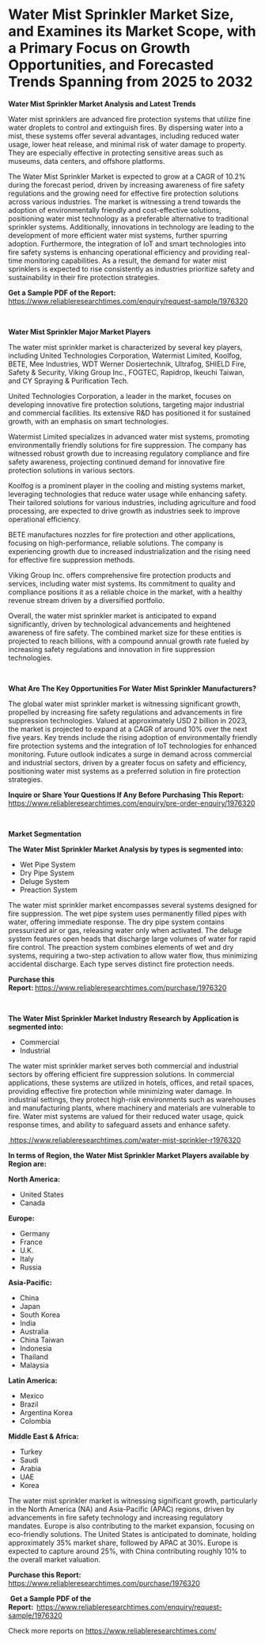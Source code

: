 <p><h1>Water Mist Sprinkler Market Size, and Examines its Market Scope, with a Primary Focus on Growth Opportunities, and Forecasted Trends Spanning from 2025 to 2032</h1></p><p><strong>Water Mist Sprinkler Market Analysis and Latest Trends</strong></p>
<p><p>Water mist sprinklers are advanced fire protection systems that utilize fine water droplets to control and extinguish fires. By dispersing water into a mist, these systems offer several advantages, including reduced water usage, lower heat release, and minimal risk of water damage to property. They are especially effective in protecting sensitive areas such as museums, data centers, and offshore platforms.</p><p>The Water Mist Sprinkler Market is expected to grow at a CAGR of 10.2% during the forecast period, driven by increasing awareness of fire safety regulations and the growing need for effective fire protection solutions across various industries. The market is witnessing a trend towards the adoption of environmentally friendly and cost-effective solutions, positioning water mist technology as a preferable alternative to traditional sprinkler systems. Additionally, innovations in technology are leading to the development of more efficient water mist systems, further spurring adoption. Furthermore, the integration of IoT and smart technologies into fire safety systems is enhancing operational efficiency and providing real-time monitoring capabilities. As a result, the demand for water mist sprinklers is expected to rise consistently as industries prioritize safety and sustainability in their fire protection strategies.</p></p>
<p><strong>Get a Sample PDF of the Report:&nbsp;</strong> <a href="https://www.reliableresearchtimes.com/enquiry/request-sample/1976320?utm_campaign=2653&utm_medium=2&utm_source=Github&utm_content=ia&utm_term=28022025&utm_id=water-mist-sprinkler">https://www.reliableresearchtimes.com/enquiry/request-sample/1976320</a></p>
<p>&nbsp;</p>
<p><strong>Water Mist Sprinkler Major Market Players</strong></p>
<p><p>The water mist sprinkler market is characterized by several key players, including United Technologies Corporation, Watermist Limited, Koolfog, BETE, Mee Industries, WDT Werner Dosiertechnik, Ultrafog, SHIELD Fire, Safety & Security, Viking Group Inc., FOGTEC, Rapidrop, Ikeuchi Taiwan, and CY Spraying & Purification Tech. </p><p>United Technologies Corporation, a leader in the market, focuses on developing innovative fire protection solutions, targeting major industrial and commercial facilities. Its extensive R&D has positioned it for sustained growth, with an emphasis on smart technologies.</p><p>Watermist Limited specializes in advanced water mist systems, promoting environmentally friendly solutions for fire suppression. The company has witnessed robust growth due to increasing regulatory compliance and fire safety awareness, projecting continued demand for innovative fire protection solutions in various sectors.</p><p>Koolfog is a prominent player in the cooling and misting systems market, leveraging technologies that reduce water usage while enhancing safety. Their tailored solutions for various industries, including agriculture and food processing, are expected to drive growth as industries seek to improve operational efficiency.</p><p>BETE manufactures nozzles for fire protection and other applications, focusing on high-performance, reliable solutions. The company is experiencing growth due to increased industrialization and the rising need for effective fire suppression methods.</p><p>Viking Group Inc. offers comprehensive fire protection products and services, including water mist systems. Its commitment to quality and compliance positions it as a reliable choice in the market, with a healthy revenue stream driven by a diversified portfolio.</p><p>Overall, the water mist sprinkler market is anticipated to expand significantly, driven by technological advancements and heightened awareness of fire safety. The combined market size for these entities is projected to reach billions, with a compound annual growth rate fueled by increasing safety regulations and innovation in fire suppression technologies.</p></p>
<p>&nbsp;</p>
<p><strong>What Are The Key Opportunities For Water Mist Sprinkler Manufacturers?</strong></p>
<p><p>The global water mist sprinkler market is witnessing significant growth, propelled by increasing fire safety regulations and advancements in fire suppression technologies. Valued at approximately USD 2 billion in 2023, the market is projected to expand at a CAGR of around 10% over the next five years. Key trends include the rising adoption of environmentally friendly fire protection systems and the integration of IoT technologies for enhanced monitoring. Future outlook indicates a surge in demand across commercial and industrial sectors, driven by a greater focus on safety and efficiency, positioning water mist systems as a preferred solution in fire protection strategies.</p></p>
<p><strong>Inquire or Share Your Questions If Any Before Purchasing This Report:</strong> <a href="https://www.reliableresearchtimes.com/enquiry/pre-order-enquiry/1976320?utm_campaign=2653&utm_medium=2&utm_source=Github&utm_content=ia&utm_term=28022025&utm_id=water-mist-sprinkler">https://www.reliableresearchtimes.com/enquiry/pre-order-enquiry/1976320</a></p>
<p>&nbsp;</p>
<p><strong>Market Segmentation</strong></p>
<p><strong>The Water Mist Sprinkler Market Analysis by types is segmented into:</strong></p>
<p><ul><li>Wet Pipe System</li><li>Dry Pipe System</li><li>Deluge System</li><li>Preaction System</li></ul></p>
<p><p>The water mist sprinkler market encompasses several systems designed for fire suppression. The wet pipe system uses permanently filled pipes with water, offering immediate response. The dry pipe system contains pressurized air or gas, releasing water only when activated. The deluge system features open heads that discharge large volumes of water for rapid fire control. The preaction system combines elements of wet and dry systems, requiring a two-step activation to allow water flow, thus minimizing accidental discharge. Each type serves distinct fire protection needs.</p></p>
<p><strong>Purchase this Report:&nbsp;</strong><a href="https://www.reliableresearchtimes.com/purchase/1976320?utm_campaign=2653&utm_medium=2&utm_source=Github&utm_content=ia&utm_term=28022025&utm_id=water-mist-sprinkler">https://www.reliableresearchtimes.com/purchase/1976320</a></p>
<p>&nbsp;</p>
<p><strong>The Water Mist Sprinkler Market Industry Research by Application is segmented into:</strong></p>
<p><ul><li>Commercial</li><li>Industrial</li></ul></p>
<p><p>The water mist sprinkler market serves both commercial and industrial sectors by offering efficient fire suppression solutions. In commercial applications, these systems are utilized in hotels, offices, and retail spaces, providing effective fire protection while minimizing water damage. In industrial settings, they protect high-risk environments such as warehouses and manufacturing plants, where machinery and materials are vulnerable to fire. Water mist systems are valued for their reduced water usage, quick response times, and ability to safeguard assets and enhance safety.</p></p>
<p><a href="https://www.reliableresearchtimes.com/water-mist-sprinkler-r1976320?utm_campaign=2653&utm_medium=2&utm_source=Github&utm_content=ia&utm_term=28022025&utm_id=water-mist-sprinkler">&nbsp;https://www.reliableresearchtimes.com/water-mist-sprinkler-r1976320</a></p>
<p><strong>In terms of Region, the Water Mist Sprinkler Market Players available by Region are:</strong></p>
<p>
    <p> <strong> North America: </strong>
        <ul>
            <li>United States</li>
            <li>Canada</li>
        </ul>
        </p> 
    <p> <strong> Europe: </strong>
        <ul>
            <li>Germany</li>
            <li>France</li>
            <li>U.K.</li>
            <li>Italy</li>
            <li>Russia</li>
        </ul>
        </p> 
    <p> <strong> Asia-Pacific: </strong>
        <ul>
            <li>China</li>
            <li>Japan</li>
            <li>South Korea</li>
            <li>India</li>
            <li>Australia</li>
            <li>China Taiwan</li>
            <li>Indonesia</li>
            <li>Thailand</li>
            <li>Malaysia</li>
        </ul>
        </p> 
    <p> <strong> Latin America: </strong>
        <ul>
            <li>Mexico</li>
            <li>Brazil</li>
            <li>Argentina Korea</li>
            <li>Colombia</li>
        </ul>
        </p> 
    <p> <strong> Middle East & Africa: </strong>
        <ul>
            <li>Turkey</li>
            <li>Saudi</li>
            <li>Arabia</li>
            <li>UAE</li>
            <li>Korea</li>
        </ul>
    </p>
    </p>
<p><p>The water mist sprinkler market is witnessing significant growth, particularly in the North America (NA) and Asia-Pacific (APAC) regions, driven by advancements in fire safety technology and increasing regulatory mandates. Europe is also contributing to the market expansion, focusing on eco-friendly solutions. The United States is anticipated to dominate, holding approximately 35% market share, followed by APAC at 30%. Europe is expected to capture around 25%, with China contributing roughly 10% to the overall market valuation.</p></p>
<p><strong>Purchase this Report: </strong><a href="https://www.reliableresearchtimes.com/purchase/1976320?utm_campaign=2653&utm_medium=2&utm_source=Github&utm_content=ia&utm_term=28022025&utm_id=water-mist-sprinkler">https://www.reliableresearchtimes.com/purchase/1976320</a></p>
<p>&nbsp;<strong>Get a Sample PDF of the Report:&nbsp;&nbsp;</strong><a href="https://www.reliableresearchtimes.com/enquiry/request-sample/1976320?utm_campaign=2653&utm_medium=2&utm_source=Github&utm_content=ia&utm_term=28022025&utm_id=water-mist-sprinkler">https://www.reliableresearchtimes.com/enquiry/request-sample/1976320</a></p>
<p><strong></strong></p>
<p>Check more reports on <a href="https://www.reliableresearchtimes.com/?utm_campaign=2653&utm_medium=2&utm_source=Github&utm_content=ia&utm_term=28022025&utm_id=water-mist-sprinkler">https://www.reliableresearchtimes.com/</a></p>
